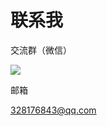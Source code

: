 # 联系我

交流群（微信）

![](https://cdn.nlark.com/yuque/0/2022/jpeg/29662219/1662799197849-7aa3c95c-b5c2-4f20-a2fc-ea6df34db10a.jpeg)

邮箱

[328176843@qq.com](mailto:328176843@qq.com "328176843@qq.com")
